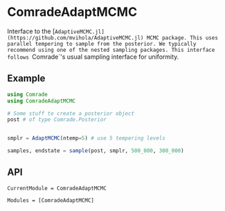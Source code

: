 # ComradeAdaptMCMC

Interface to the [`AdaptiveMCMC.jl](https://github.com/mvihola/AdaptiveMCMC.jl) MCMC package. This uses parallel tempering to sample from the posterior. We typically recommend using one of the nested sampling packages.
This interface follows `Comrade`'s usual sampling interface for uniformity.

## Example

```julia
using Comrade
using ComradeAdaptMCMC

# Some stuff to create a posterior object
post # of type Comrade.Posterior


smplr = AdaptMCMC(ntemp=5) # use 5 tempering levels

samples, endstate = sample(post, smplr, 500_000, 300_000)
```

## API

```@meta
CurrentModule = ComradeAdaptMCMC
```

```@autodocs
Modules = [ComradeAdaptMCMC]
```